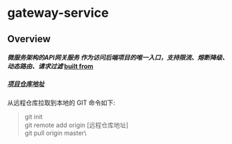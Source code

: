 # gateway-service
## Overview
#### _微服务架构的API网关服务 作为访问后端项目的唯一入口，支持限流、熔断降级、动态路由、请求过滤_ [built from](https://start.spring.io/)

##### [项目仓库地址](http://47.111.168.225:18080/tfs/Fswm/_git/Fs_APIGateway)

从远程仓库拉取到本地的 GIT 命令如下:
>git init\
>git remote add origin [远程仓库地址]\
>git pull origin master\
# 



